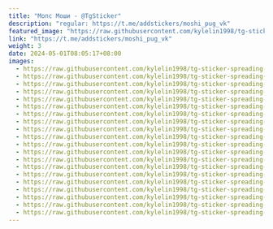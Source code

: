```yaml
---
title: "Мопс Моши - @TgSticker"
description: "regular: https://t.me/addstickers/moshi_pug_vk"
featured_image: "https://raw.githubusercontent.com/kylelin1998/tg-sticker-spreading-worldwide-images/main/img/ca5f0abe-453e-42f8-b07e-869d839f2d43.jpg"
link: "https://t.me/addstickers/moshi_pug_vk"
weight: 3
date: 2024-05-01T08:05:17+08:00
images:
  - https://raw.githubusercontent.com/kylelin1998/tg-sticker-spreading-worldwide-images/main/img/ca5f0abe-453e-42f8-b07e-869d839f2d43.jpg
  - https://raw.githubusercontent.com/kylelin1998/tg-sticker-spreading-worldwide-images/main/img/81981d80-0518-4eb2-8733-7f6d9627db43.jpg
  - https://raw.githubusercontent.com/kylelin1998/tg-sticker-spreading-worldwide-images/main/img/5241ae11-7987-4a60-9cab-ca4997a3ed39.jpg
  - https://raw.githubusercontent.com/kylelin1998/tg-sticker-spreading-worldwide-images/main/img/1275f97f-328b-41a2-9f71-af2a0bfd4104.jpg
  - https://raw.githubusercontent.com/kylelin1998/tg-sticker-spreading-worldwide-images/main/img/181200cb-d5bb-429a-b3c7-b26bb7f7a8d6.jpg
  - https://raw.githubusercontent.com/kylelin1998/tg-sticker-spreading-worldwide-images/main/img/03182f78-7d7e-4542-a186-e210d5ebbde6.jpg
  - https://raw.githubusercontent.com/kylelin1998/tg-sticker-spreading-worldwide-images/main/img/929185fd-3a22-46d7-88bc-17de856a3d1e.jpg
  - https://raw.githubusercontent.com/kylelin1998/tg-sticker-spreading-worldwide-images/main/img/7a6408d9-64e4-4fc3-97d8-14bc3801a761.jpg
  - https://raw.githubusercontent.com/kylelin1998/tg-sticker-spreading-worldwide-images/main/img/478599f3-5f15-4a82-b8c3-7a3114e37e32.jpg
  - https://raw.githubusercontent.com/kylelin1998/tg-sticker-spreading-worldwide-images/main/img/34b268c9-7828-4afd-972a-1a2dab4b300d.jpg
  - https://raw.githubusercontent.com/kylelin1998/tg-sticker-spreading-worldwide-images/main/img/07f44d1c-0b12-4279-97b4-0ec6e16a6662.jpg
  - https://raw.githubusercontent.com/kylelin1998/tg-sticker-spreading-worldwide-images/main/img/6f347d18-b97e-4bca-916d-4b921c4701fa.jpg
  - https://raw.githubusercontent.com/kylelin1998/tg-sticker-spreading-worldwide-images/main/img/92c5d5c5-2927-44ba-b3e9-e8cacb9d9503.jpg
  - https://raw.githubusercontent.com/kylelin1998/tg-sticker-spreading-worldwide-images/main/img/701bf945-5708-4960-900d-3842b24c0d8b.jpg
  - https://raw.githubusercontent.com/kylelin1998/tg-sticker-spreading-worldwide-images/main/img/49d4bb4c-ec66-4105-8be8-f23640b383e5.jpg
  - https://raw.githubusercontent.com/kylelin1998/tg-sticker-spreading-worldwide-images/main/img/6486697a-de3d-4ee9-911d-36c4b32350b3.jpg
  - https://raw.githubusercontent.com/kylelin1998/tg-sticker-spreading-worldwide-images/main/img/04368ca4-c426-4305-b6f7-c675506e3685.jpg
  - https://raw.githubusercontent.com/kylelin1998/tg-sticker-spreading-worldwide-images/main/img/743ace19-16b0-42ab-9e30-a86e2f405409.jpg
  - https://raw.githubusercontent.com/kylelin1998/tg-sticker-spreading-worldwide-images/main/img/ec1b7e00-c762-44a9-abaa-b80a249dfcb4.jpg
  - https://raw.githubusercontent.com/kylelin1998/tg-sticker-spreading-worldwide-images/main/img/61ec8b28-c3d5-4911-aefd-69c63cfeb3ae.jpg
---
```

